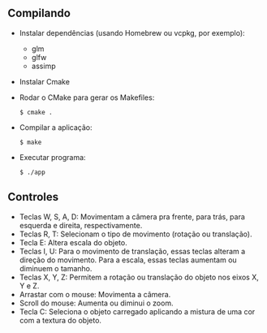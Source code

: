 ## Compilando
- Instalar dependências (usando Homebrew ou vcpkg, por exemplo):
    - glm
    - glfw
    - assimp

- Instalar Cmake

- Rodar o CMake para gerar os Makefiles:
    ```
    $ cmake .
    ```

- Compilar a aplicação:
    ```
    $ make
    ```

- Executar programa:
    ```
    $ ./app
    ```

## Controles

- Teclas W, S, A, D: Movimentam a câmera pra frente, para trás, para esquerda e direita, respectivamente.
- Teclas R, T: Selecionam o tipo de movimento (rotação ou translação).
- Tecla E: Altera escala do objeto.
- Teclas I, U: Para o movimento de translação, essas teclas alteram a direção do movimento. Para a escala, essas teclas aumentam ou diminuem o tamanho.
- Teclas X, Y, Z: Permitem a rotação ou translação do objeto nos eixos X, Y e Z.
- Arrastar com o mouse: Movimenta a câmera.
- Scroll do mouse: Aumenta ou diminui o zoom.
- Tecla C: Seleciona o objeto carregado aplicando a mistura de uma cor com a textura do objeto.
